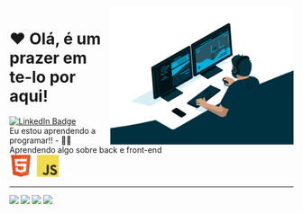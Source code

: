 <img src = "code.gif" width = "325px" align = "right">

# ❤ Olá, é um prazer em te-lo por aqui!
  <div id="badges">
  <a href = "https://www.linkedin.com/in/luan-verçosa-b76999240/">
    <img src="https://img.shields.io/badge/LinkedIn-blue?style=for-the-badge&logo=linkedin&logoColor=white" alt="LinkedIn Badge"/>
  </a>
</div>
  Eu estou aprendendo a programar!!
- 👩‍💻 Aprendendo algo sobre back e front-end

<div> 
  <img src="https://github.com/devicons/devicon/blob/master/icons/html5/html5-original.svg" title="HTML5" alt="HTML" width="40" height="40"/>&nbsp;
  <img src="https://github.com/devicons/devicon/blob/master/icons/javascript/javascript-original.svg" title="JavaScript" alt="JavaScript" width="40" height="40"/>&nbsp;
</div>

---
<div align = "left">
<img height = "200em" src="https://github-readme-stats.vercel.app/api/top-langs/?username=LuanVercosa&show_icons=true&theme=bear&count_private=true"/>
<img height = "200em" src="https://github-readme-stats.vercel.app/api?username=LuanVercosa&show_icons=true&show_icons=true&theme=bear&count_private=true" />
<img height = "200em" src="https://github-readme-stats.vercel.app/api?username=LuanVercosa&show_icons=true&show_icons=true&theme=bear&count_private=true" />
<img height = "200em" src="https://github-readme-stats.vercel.app/api?username=LuanVercosa&show_icons=true&show_icons=true&theme=bear&count_private=true" />
</div>
